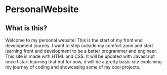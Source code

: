 # PersonalWebsite

##  What is this? 
Welcome to my personal website! This is the start of my front end development journey. I want to step outside my comfort zone and start learning front end development to be a better programmer and engineer. 
This site is made with HTML and CSS. It will be updated with Javascript once I start learning that but for now, it will be a pretty basic site explaining my journey of coding and showcasing some of my cool projects. 

